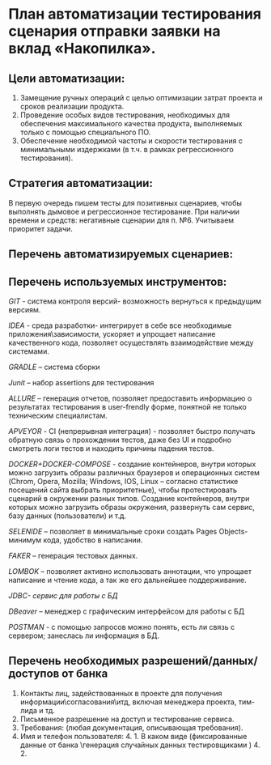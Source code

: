 # План автоматизации тестирования сценария отправки заявки на вклад «Накопилка».
## Цели автоматизации: 
1.	Замещение ручных операций с целью оптимизации затрат проекта и  сроков реализации продукта.
2.	Проведение особых видов тестирования, необходимых для обеспечения максимального качества продукта, выполняемых только с помощью специального ПО.
3.	Обеспечение необходимой частоты и скорости тестирования с минимальными издержками (в т.ч. в рамках регрессионного тестирования).
## Стратегия автоматизации: 
В первую очередь пишем тесты для позитивных сценариев, чтобы выполнять дымовое и регрессионное тестирование. При наличии времени и средств: негативные сценарии для п. №6. Учитываем приоритет задачи.
## Перечень автоматизируемых сценариев:

## Перечень используемых инструментов:

*GIT* - система контроля версий- возможность вернуться к предыдущим версиям. 

*IDEA* - среда разработки- интегрирует в себе все необходимые приложения\зависимости, ускоряет и упрощает написание качественного кода, позволяет осуществлять взаимодействие между системами.

*GRADLE* – система сборки 

*Junit* – набор assertions для тестирования

*ALLURE* – генерация отчетов, позволяет предоставить информацию о результатах тестирования в user-frendly форме, понятной не только техническим специалистам.

*APVEYOR* -   CI  (непрерывная интеграция) - позволяет быстро получать обратную связь о прохождении тестов, даже без UI и подробно смотреть логи тестов и находить причины  падения тестов.

*DOCKER+DOCKER-COMPOSE* - создание контейнеров, внутри которых можно загрузить образы различных браузеров и операционных систем (Chrom, Opera, Mozilla; Windows, IOS, Linux – согласно статистике посещений сайта выбрать приоритетные), чтобы протестировать сценарий в окружении разных типов. Cоздание контейнеров, внутри которых можно загрузить образы окружения, развернуть сам сервис, базу данных (пользователи) и т.д.

*SELENIDE* – позволяет в минимальные сроки создать Pages Objects- минимум кода, удобство в написании.

*FAKER* – генерация тестовых данных.

*LOMBOK* – позволяет активно использовать аннотации, что упрощает написание и чтение кода, а так же его дальнейшее поддерживание.

*JDBC- сервис для работы с БД*

*DBeaver* – менеджер с графическим интерфейсом для работы с БД

*POSTMAN* - с помощью запросов можно понять, есть ли связь с сервером; занеслась ли информация в БД.

## Перечень необходимых разрешений/данных/доступов от банка
1. Контакты лиц, задействованных в проекте для получения информации\согласования\итд, включая менеджера проекта, тим-лида и тд.
2. Письменное разрешение на доступ и тестирование сервиса.
3. Требования: (любая документация, описывающая требования).
4. Имя и телефон пользователя:
    4. 1.	В каком виде (фиксированные данные от банка \генерация случайных данных тестировщиками )
    4. 2. 
    
